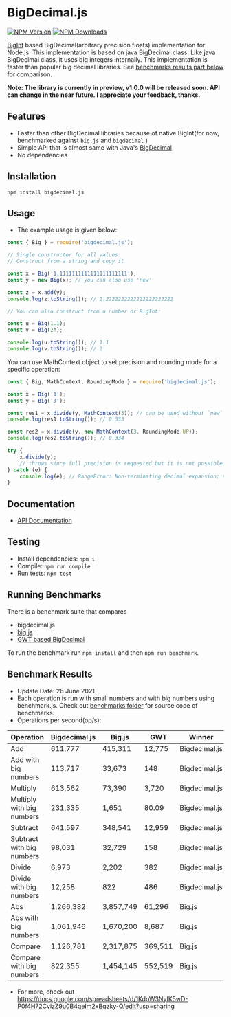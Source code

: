 # BigDecimal.js

  [![NPM Version][npm-image]][npm-url]
  [![NPM Downloads][downloads-image]][downloads-url]
  
[BigInt](https://developer.mozilla.org/en-US/docs/Web/JavaScript/Reference/Global_Objects/BigInt) based BigDecimal(arbitrary precision floats) implementation for Node.js. 
This implementation is based on java BigDecimal class. Like java BigDecimal class, it uses big integers internally. This implementation 
is faster than popular big decimal libraries. See [benchmarks results part below](https://github.com/srknzl/bigdecimal.js#benchmark-results) for comparison.

**Note: The library is currently in preview, v1.0.0 will be released soon. API can change in the near future. I appreciate your feedback, thanks.**

## Features

* Faster than other BigDecimal libraries because of native BigInt(for now, benchmarked against `big.js` and `bigdecimal` )
* Simple API that is almost same with Java's [BigDecimal](https://docs.oracle.com/en/java/javase/16/docs/api/java.base/java/math/BigDecimal.html)
* No dependencies

## Installation

```
npm install bigdecimal.js
```

## Usage

* The example usage is given below:

```javascript
const { Big } = require('bigdecimal.js');

// Single constructor for all values
// Construct from a string and copy it

const x = Big('1.1111111111111111111111');
const y = new Big(x); // you can also use 'new'

const z = x.add(y);
console.log(z.toString()); // 2.2222222222222222222222

// You can also construct from a number or BigInt:

const u = Big(1.1);
const v = Big(2n);

console.log(u.toString()); // 1.1
console.log(v.toString()); // 2
```

You can use MathContext object to set precision and rounding mode for a specific operation:

```javascript
const { Big, MathContext, RoundingMode } = require('bigdecimal.js');

const x = Big('1');
const y = Big('3');

const res1 = x.divide(y, MathContext(3)); // can be used without `new`
console.log(res1.toString()); // 0.333

const res2 = x.divide(y, new MathContext(3, RoundingMode.UP));
console.log(res2.toString()); // 0.334

try {
    x.divide(y);
    // throws since full precision is requested but it is not possible
} catch (e) {
    console.log(e); // RangeError: Non-terminating decimal expansion; no exact representable decimal result.
}
```
## Documentation

* [API Documentation](https://srknzl.github.io/bigdecimal.js/api/current/docs)

## Testing

* Install dependencies: `npm i`
* Compile: `npm run compile`
* Run tests: `npm test`

## Running Benchmarks

There is a benchmark suite that compares 

* bigdecimal.js
* [big.js](https://github.com/MikeMcl/big.js)
* [GWT based BigDecimal](https://github.com/iriscouch/bigdecimal.js)

To run the benchmark run `npm install` and then `npm run benchmark`.

## Benchmark Results

* Update Date: 26 June 2021
* Each operation is run with small numbers and with big numbers using benchmark.js. 
Check out [benchmarks folder](https://github.com/srknzl/bigdecimal.js/tree/main/benchmarks) for source code of benchmarks.
* Operations per second(op/s):

| Operation | Bigdecimal.js | Big.js | GWT | Winner |
| --- | --- | --- | --- | --- |
| Add | 611,777 | 415,311 | 12,775 | Bigdecimal.js |
| Add with big numbers | 113,717 | 33,673 | 148 | Bigdecimal.js |
| Multiply | 613,562 | 73,390 | 3,720 | Bigdecimal.js |
| Multiply with big numbers | 231,335 | 1,651 | 80.09 | Bigdecimal.js |
| Subtract | 641,597 | 348,541 | 12,959 | Bigdecimal.js |
| Subtract with big numbers | 98,031 | 32,729 | 158 | Bigdecimal.js |
| Divide | 6,973 | 2,202 | 382 | Bigdecimal.js |
| Divide with big numbers | 12,258 | 822 | 486 | Bigdecimal.js |
| Abs | 1,266,382 | 3,857,749 | 61,296 | Big.js |
| Abs with big numbers | 1,061,946 | 1,670,200 | 8,687 | Big.js |
| Compare | 1,126,781 | 2,317,875 | 369,511 | Big.js |
| Compare with big numbers | 822,355 | 1,454,145 | 552,519 | Big.js |


* For more, check out https://docs.google.com/spreadsheets/d/1KdpW3NyIK5wD-P0f4H72CvizZ9u0B4qeIm2xBqzky-Q/edit?usp=sharing

[npm-image]: https://img.shields.io/npm/v/bigdecimal.js.svg
[npm-url]: https://npmjs.org/package/bigdecimal.js
[downloads-image]: https://img.shields.io/npm/dm/bigdecimal.js.svg
[downloads-url]: https://npmcharts.com/compare/bigdecimal.js?minimal=true
